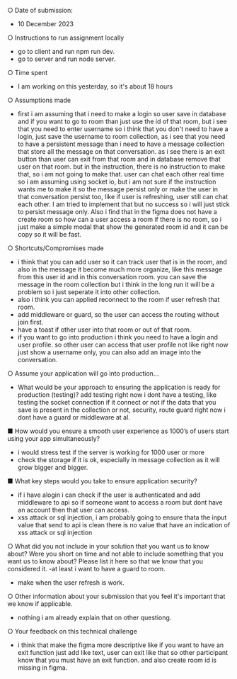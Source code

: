 ○ Date of submission: 
- 10 December 2023

○ Instructions to run assignment locally
 - go to client and run npm run dev.
 - go to server and run node server.

○ Time spent
- I am working on this yesterday, so it's about 18 hours

○ Assumptions made
- first i am assuming that i need to make a login so user save in database and if you want to go to room than just use the id of that room, but i see that you need to enter username so i think that you don't need to have a login, just save the username to room collection, as i see that you need to have a persistent message than i need to have a message collection  that store all the message on that conversation. as i see there is an exit button than user can exit from that room and in database remove that user on that room. but in the instruction, there is no instruction to make that, so i am not going to make that. user can chat each other real time so i am assuming using socket io, but i am not sure if the instruction wants me to make it so the message persist only or make the user in that conversation persist too, like if user is refreshing, user still can chat each other. I am tried to implement that but no success so i will just stick to persist message only. Also i find that in the figma does not have a create room so how can a user access a room if there is no room, so i just make a simple modal that show the generated room id and it can be copy so it will be fast.

○ Shortcuts/Compromises made
- i think that you can add user so it can track user that is in the room, and also in the message it become much more organize, like this message from this user id and in this conversation room. you can save the message in the room collection but i think in the long run it will be a problem so i just seperate it into other collection. 
- also i think you can applied reconnect to the room if user refresh that room.
- add middleware or guard, so the user can access the routing without join first.
- have a toast if other user into that room or out of that room.
- if you want to go into production i think you need to have a login and user profile. so other user can access that user profile not like right now just show a username only, you can also add an image into the conversation.

○ Assume your application will go into production...

- What would be your approach to ensuring the application is ready for production
(testing)?
 add testing right now i dont have a testing, like testing the socket connection if it connect or not if the data that you save is present in the collection or not, security, route guard right now i dont have a guard or middleware at al.

■ How would you ensure a smooth user experience as 1000’s of users start using your
app simultaneously?
 - i would stress test if the server is working for 1000 user or more
 - check the storage if it is ok, especially in message collection as it will grow bigger and bigger.  

■ What key steps would you take to ensure application security?
 - if i have alogin i can check if the user is authenticated and add middleware to api so if someone want to access a room but dont have an account then that user can access. 
 - xss attack or sql injection, i am probably going to ensure thata the input value that send to api is clean there is no value that have an indication of xss attack or sql injection

○ What did you not include in your solution that you want us to know about? Were you
short on time and not able to include something that you want us to know about? Please
list it here so that we know that you considered it.
-at least i want to have a guard to room.
- make when the user refresh is work.

○ Other information about your submission that you feel it's important that we know if
applicable. 
- nothing i am already explain that on other questiong.

○ Your feedback on this technical challenge
- i think that make the figma more descriptive like if you want to have an exit function just add like text, user can exit like that so other participant know that you must have an exit function. and also create room id is missing in figma. 
